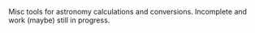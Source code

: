 Misc tools for astronomy calculations and conversions. Incomplete and work (maybe) still in progress.